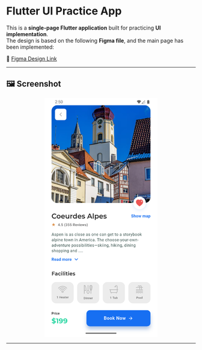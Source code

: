 # Flutter UI Practice App

This is a **single-page Flutter application** built for practicing **UI implementation**.  
The design is based on the following **Figma file**, and the main page has been implemented:

🔗 [Figma Design Link](https://www.figma.com/community/file/1091615514005406765)

---

## 🖼️ Screenshot
<p align="center">
  <img src="screenshots/screenshot.png" alt="App Screenshot" width="300"/>
</p>

---
